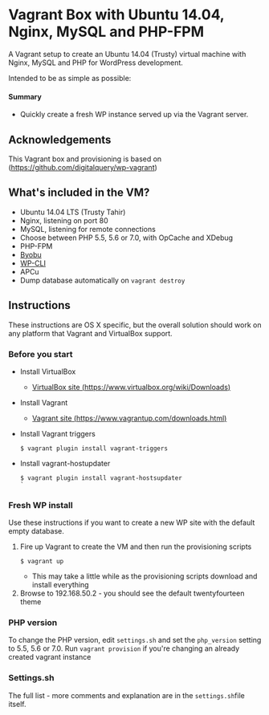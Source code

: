 # Vagrant Box with Ubuntu 14.04, Nginx, MySQL and PHP-FPM

A Vagrant setup to create an Ubuntu 14.04 (Trusty) virtual machine with Nginx, MySQL and PHP for WordPress development.

Intended to be as simple as possible:


#### Summary

* Quickly create a fresh WP instance served up via the Vagrant server.

## Acknowledgements

This Vagrant box and provisioning is based on (https://github.com/digitalquery/wp-vagrant) 

## What's included in the VM?

* Ubuntu 14.04 LTS (Trusty Tahir)
* Nginx, listening on port 80
* MySQL, listening for remote connections
* Choose between  PHP 5.5, 5.6 or 7.0, with OpCache and XDebug
* PHP-FPM
* [Byobu](http://byobu.co/)
* [WP-CLI](wp-cli.org)
* APCu
* Dump database automatically on `vagrant destroy`


## Instructions

These instructions are OS X specific, but the overall solution should work on any platform that Vagrant and VirtualBox support.

### Before you start

* Install VirtualBox
	* [VirtualBox site (https://www.virtualbox.org/wiki/Downloads)](https://www.virtualbox.org/wiki/Downloads)

* Install Vagrant
	* [Vagrant site (https://www.vagrantup.com/downloads.html)](https://www.vagrantup.com/downloads.html)

* Install Vagrant triggers 
	
	```
	$ vagrant plugin install vagrant-triggers
	```
	
* Install vagrant-hostupdater 

	```
	$ vagrant plugin install vagrant-hostsupdater
	`

### Fresh WP install

Use these instructions if you want to create a new WP site with the default empty database.

1. Fire up Vagrant to create the VM and then run the provisioning scripts
	```
	$ vagrant up
	```
	* This may take a little while as the provisioning scripts download and install everything
2. Browse to 192.168.50.2 - you should see the default twentyfourteen theme

### PHP version

To change the PHP version, edit `settings.sh` and set the `php_version` setting to 5.5, 5.6 or 7.0. Run `vagrant provision` if you're changing an already created vagrant instance

### Settings.sh

The full list - more comments and explanation are in the `settings.sh`file itself. 
